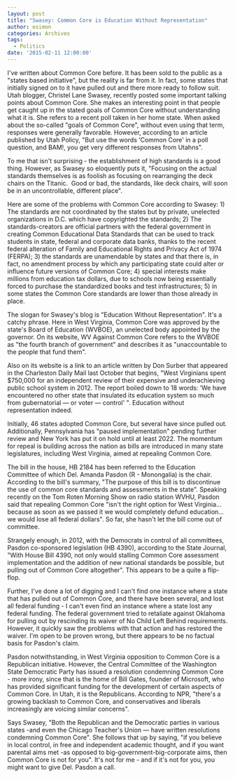 ```yaml
---
layout: post
title: "Swasey: Common Core is Education Without Representation"
author: esimon
categories: Archives
tags:
  - Politics
date: '2015-02-11 12:00:00'
---
```

I've written about Common Core before. It has been sold to the public as a "states based initiative", but the reality is far from it. In fact, some states that initially signed on to it have pulled out and there more ready to follow suit. Utah blogger, Christel Lane Swasey, recently posted some important talking points about Common Core. She makes an interesting point in that people get caught up in the stated goals of Common Core without understanding what it is. She refers to a recent poll taken in her home state. When asked about the so-called "goals of Common Core", without even using that term, responses were generally favorable. However, according to an article published by Utah Policy, "But use the words ‘Common Core' in a poll question, and BAM!, you get very different responses from Utahns".

To me that isn't surprising - the establishment of high standards is a good thing. However, as Swasey so eloquently puts it, "Focusing on the actual standards themselves is as foolish as focusing on rearranging the deck chairs on the Titanic.  Good or bad, the standards, like deck chairs, will soon be in an uncontrollable, different place". 

Here are some of the problems with Common Core according to Swasey: 1) The standards are not coordinated by the states but by private, unelected organizations in D.C. which have copyrighted the standards; 2) The standards-creators are official partners with the federal government in creating Common Educational Data Standards that can be used to track students in state, federal and corporate data banks, thanks to the recent federal alteration of Family and Educational Rights and Privacy Act of 1974 (FERPA); 3) the standards are unamendable by states and that there is, in fact, no amendment process by which any participating state could alter or influence future versions of Common Core; 4) special interests make millions from education tax dollars, due to schools now being essentially forced to purchase the standardized books and test infrastructures; 5) in some states the Common Core standards are lower than those already in place. 

The slogan for Swasey's blog is "Education Without Representation". It's a catchy phrase. Here in West Virginia, Common Core was approved by the state's Board of Education (WVBOE), an unelected body appointed by the governor. On its website, WV Against Common Core refers to the WVBOE as "the fourth branch of government" and describes it as "unaccountable to the people that fund them". 

Also on its website is a link to an article written by Don Surber that appeared in the Charleston Daily Mail last October that begins, "West Virginians spent $750,000 for an independent review of their expensive and underachieving public school system in 2012. The report boiled down to 18 words: ‘We have encountered no other state that insulated its education system so much from gubernatorial — or voter — control' ". Education without representation indeed. 

Initially, 46 states adopted Common Core, but several have since pulled out. Additionally, Pennsylvania has "paused implementation" pending further review and New York has put it on hold until at least 2022. The momentum for repeal is building across the nation as bills are introduced in many state legislatures, including West Virginia, aimed at repealing Common Core. 

The bill in the house, HB 2184 has been referred to the Education Committee of which Del. Amanda Pasdon (R - Monongalia) is the chair. According to the bill's summary, "The purpose of this bill is to discontinue the use of common core standards and assessments in the state". Speaking recently on the Tom Roten Morning Show on radio station WVHU, Pasdon said that repealing Common Core "isn't the right option for West Virginia…because as soon as we passed it we would completely defund education…we would lose all federal dollars". So far, she hasn't let the bill come out of committee. 

Strangely enough, in 2012, with the Democrats in control of all committees, Pasdon co-sponsored legislation (HB 4390), according to the State Journal, "With House Bill 4390, not only would stalling Common Core assessment implementation and the addition of new national standards be possible, but pulling out of Common Core altogether". This appears to be a quite a flip-flop. 

Further, I've done a lot of digging and I can't find one instance where a state that has pulled out of Common Core, and there have been several, and lost all federal funding - I can't even find an instance where a state lost any federal funding. The federal government tried to retaliate against Oklahoma for pulling out by rescinding its waiver of No Child Left Behind requirements. However, it quickly saw the problems with that action and has restored the waiver. I'm open to be proven wrong, but there appears to be no factual basis for Pasdon's claim. 

Pasdon notwithstanding, in West Virginia opposition to Common Core is a Republican initiative. However, the Central Committee of the Washington State Democratic Party has issued a resolution condemning Common Core - more irony, since that is the home of Bill Gates, founder of Microsoft, who has provided significant funding for the development of certain aspects of Common Core. In Utah, it is the Republicans. According to NPR, "there's a growing backlash to Common Core, and conservatives and liberals increasingly are voicing similar concerns". 

Says Swasey, "Both the Republican and the Democratic parties in various states -and even the Chicago Teacher's Union — have written resolutions condemning Common Core". She follows that up by saying, "if you believe in local control, in free and independent academic thought, and if you want parental aims met -as opposed to big-government-big-corporate aims, then Common Core is not for you". It's not for me - and if it's not for you, you might want to give Del. Pasdon a call. 
